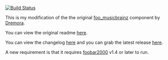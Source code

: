 [![Build Status](https://dev.azure.com/marc2k3/fb2k/_apis/build/status/marc2k3.foo_musicbrainz?branchName=master)](https://dev.azure.com/marc2k3/fb2k/_build/latest?definitionId=6&branchName=master)

This is my modification of the the original [foo_musicbrainz](https://github.com/Dremora/foo_musicbrainz) component by [Dremora](https://github.com/Dremora).

You can view the original readme [here](ORIGINAL%20README.md).

You can view the changelog [here](https://github.com/marc2k3/foo_musicbrainz/blob/master/CHANGELOG.md) and you can grab the latest release [here](https://github.com/marc2k3/foo_musicbrainz/releases).

A new requirement is that it requires [foobar2000](https://foobar2000.org) v1.4 or later to run. 
